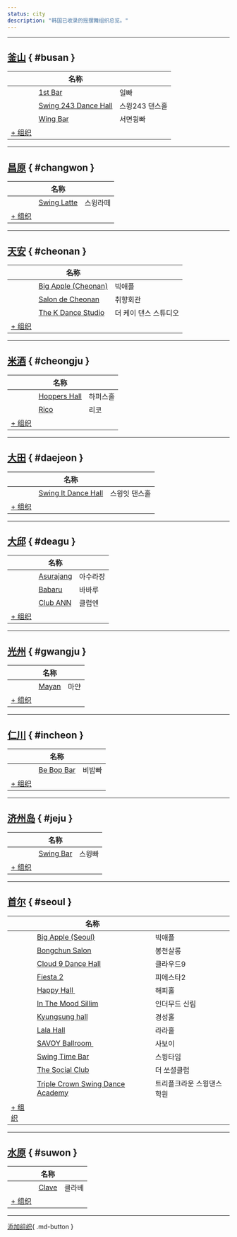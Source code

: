 ```yaml
---
status: city
description: "韩国已收录的摇摆舞组织总览。"
---
```


---

## <a id=busan></a>[釜山](#busan) { #busan }

| | 名称 | |
| --- | --- | --- |
| | [1st Bar](1st-bar.md) | 일빠 |
| | [Swing 243 Dance Hall](swing-243-dance-hall.md) | 스윙243 댄스홀 |
| | [Wing Bar](wing-bar.md) | 서면윙빠 |
| [+ 组织](https://github.com/swingdance/orgs/issues/new?assignees=&labels=add+org&projects=&template=02-add_entity.yml&title=%5Bko_KR%5D%20Add%20Org%3A%20%3CName%3E&region=ko_KR&province=Busan&city=Busan)

---

## <a id=changwon></a>[昌原](#changwon) { #changwon }

| | 名称 | |
| --- | --- | --- |
| | [Swing Latte](swing-latte.md) | 스윙라떼 |
| [+ 组织](https://github.com/swingdance/orgs/issues/new?assignees=&labels=add+org&projects=&template=02-add_entity.yml&title=%5Bko_KR%5D%20Add%20Org%3A%20%3CName%3E&region=ko_KR&province=Changwon&city=Changwon)

---

## <a id=cheonan></a>[天安](#cheonan) { #cheonan }

| | 名称 | |
| --- | --- | --- |
| | [Big Apple (Cheonan)](big-apple-cheonan.md) | 빅애플 |
| | [Salon de Cheonan](salon-de-cheonan.md) | 취향회관 |
| | [The K Dance Studio](the-k-dance-studio.md) | 더 케이 댄스 스튜디오 |
| [+ 组织](https://github.com/swingdance/orgs/issues/new?assignees=&labels=add+org&projects=&template=02-add_entity.yml&title=%5Bko_KR%5D%20Add%20Org%3A%20%3CName%3E&region=ko_KR&province=Cheonan&city=Cheonan)

---

## <a id=cheongju></a>[米酒](#cheongju) { #cheongju }

| | 名称 | |
| --- | --- | --- |
| | [Hoppers Hall](hoppers-hall.md) | 하퍼스홀 |
| | [Rico](rico.md) | 리코 |
| [+ 组织](https://github.com/swingdance/orgs/issues/new?assignees=&labels=add+org&projects=&template=02-add_entity.yml&title=%5Bko_KR%5D%20Add%20Org%3A%20%3CName%3E&region=ko_KR&province=Cheongju&city=Cheongju)

---

## <a id=daejeon></a>[大田](#daejeon) { #daejeon }

| | 名称 | |
| --- | --- | --- |
| | [Swing It Dance Hall](swing-it-dance-hall.md) | 스윙잇 댄스홀 |
| [+ 组织](https://github.com/swingdance/orgs/issues/new?assignees=&labels=add+org&projects=&template=02-add_entity.yml&title=%5Bko_KR%5D%20Add%20Org%3A%20%3CName%3E&region=ko_KR&province=Daejeon&city=Daejeon)

---

## <a id=deagu></a>[大邱](#deagu) { #deagu }

| | 名称 | |
| --- | --- | --- |
| | [Asurajang](asurajang.md) | 아수라장 |
| | [Babaru](babaru.md) | 바바루 |
| | [Club ANN](club-ann.md) | 클럽엔 |
| [+ 组织](https://github.com/swingdance/orgs/issues/new?assignees=&labels=add+org&projects=&template=02-add_entity.yml&title=%5Bko_KR%5D%20Add%20Org%3A%20%3CName%3E&region=ko_KR&province=Deagu&city=Deagu)

---

## <a id=gwangju></a>[光州](#gwangju) { #gwangju }

| | 名称 | |
| --- | --- | --- |
| | [Mayan](mayan.md) | 마얀 |
| [+ 组织](https://github.com/swingdance/orgs/issues/new?assignees=&labels=add+org&projects=&template=02-add_entity.yml&title=%5Bko_KR%5D%20Add%20Org%3A%20%3CName%3E&region=ko_KR&province=Gwangju&city=Gwangju)

---

## <a id=incheon></a>[仁川](#incheon) { #incheon }

| | 名称 | |
| --- | --- | --- |
| | [Be Bop Bar](be-bop-bar.md) | 비밥빠 |
| [+ 组织](https://github.com/swingdance/orgs/issues/new?assignees=&labels=add+org&projects=&template=02-add_entity.yml&title=%5Bko_KR%5D%20Add%20Org%3A%20%3CName%3E&region=ko_KR&province=Incheon&city=Incheon)

---

## <a id=jeju></a>[济州岛](#jeju) { #jeju }

| | 名称 | |
| --- | --- | --- |
| | [Swing Bar](swing-bar.md) | 스윙빠 |
| [+ 组织](https://github.com/swingdance/orgs/issues/new?assignees=&labels=add+org&projects=&template=02-add_entity.yml&title=%5Bko_KR%5D%20Add%20Org%3A%20%3CName%3E&region=ko_KR&province=Jeju&city=Jeju)

---

## <a id=seoul></a>[首尔](#seoul) { #seoul }

| | 名称 | |
| --- | --- | --- |
| | [Big Apple (Seoul)](big-apple-seoul.md) | 빅애플 |
| | [Bongchun Salon](bongchun-salon.md) | 봉천살롱 |
| | [Cloud 9 Dance Hall](cloud-9-dance-hall.md) | 클라우드9 |
| | [Fiesta 2](fiesta-2.md) | 피에스타2 |
| | [Happy Hall ](happy-hall.md) | 해피홀 |
| | [In The Mood Sillim](in-the-mood-sillim.md) | 인더무드 신림 |
| | [Kyungsung hall](kyungsung-hall.md) | 경성홀 |
| | [Lala Hall](lala-hall.md) | 라라홀 |
| | [SAVOY Ballroom ](savoy-ballroom.md) | 사보이 |
| | [Swing Time Bar](swing-time-bar.md) | 스윙타임 |
| | [The Social Club](the-social-club.md) | 더 쏘셜클럽 |
| | [Triple Crown Swing Dance Academy](triple-crown.md) | 트리플크라운 스윙댄스학원 |
| [+ 组织](https://github.com/swingdance/orgs/issues/new?assignees=&labels=add+org&projects=&template=02-add_entity.yml&title=%5Bko_KR%5D%20Add%20Org%3A%20%3CName%3E&region=ko_KR&province=Seoul&city=Seoul)

---

## <a id=suwon></a>[水原](#suwon) { #suwon }

| | 名称 | |
| --- | --- | --- |
| | [Clave](clave.md) | 클라베 |
| [+ 组织](https://github.com/swingdance/orgs/issues/new?assignees=&labels=add+org&projects=&template=02-add_entity.yml&title=%5Bko_KR%5D%20Add%20Org%3A%20%3CName%3E&region=ko_KR&province=Suwon&city=Suwon)

---

[添加组织](https://github.com/swingdance/orgs/issues/new?assignees=&labels=add+org&projects=&template=02-add_entity.yml&title=%5Bko_KR%5D%20Add%20Org%3A%20%3CName%3E&region=ko_KR&province=&city=){ .md-button }
